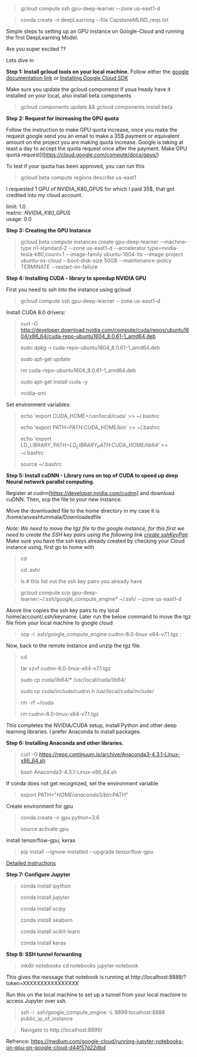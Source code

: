 > gcloud compute ssh gpu-deep-learner --zone us-east1-d

> conda create -n deepLearning --file CapstoneMLND_reqs.txt

Simple steps to setting up an GPU instance on Google-Cloud and running the first DeepLearning Model.

Are you super excited ??

Lets dive in

**Step 1: Install gcloud tools on your local machine.**
Follow either the
[google documentation link](https://cloud.google.com/sdk/downloads) or  [Installing Google Cloud SDK](https://www.youtube.com/watch?v=eGVc_WFzXtw)

Make sure you update the gcloud componenst if youa lready have it installed on your local, also install beta components

 > gcloud components update && gcloud components install beta

**Step 2:  Request for increasing the GPU quota**

Follow the instruction to make GPU quota increase, once you make the request google send you an email to make a 35$ payment or equivalent amount on the project you are making quota increase. Google is taking at least a day to accept the quota request once after the payment. Make GPU quota request](https://cloud.google.com/compute/docs/gpus/)

To test if your quota has been approved, you can run this

> gcloud beta compute regions describe us-east1

I requested 1 GPU of NVIDIA_K80_GPUS for which I paid 35$, that got credited into my cloud account.

limit: 1.0   
metric: *NVIDIA_K80_GPUS*  
usage: 0.0

**Step 3: Creating the GPU Instance**

> gcloud beta compute instances create gpu-deep-learner --machine-type n1-standard-2 --zone us-east1-d --accelerator type=nvidia-tesla-k80,count=1 --image-family ubuntu-1604-lts --image-project ubuntu-os-cloud --boot-disk-size 50GB --maintenance-policy TERMINATE --restart-on-failure

**Step 4: Installing CUDA - library to speedup NVIDIA GPU**

First  you need to ssh into the instance using gcloud

> gcloud compute ssh gpu-deep-learner --zone us-east1-d

Install CUDA 8.0 drivers:

> curl -O http://developer.download.nvidia.com/compute/cuda/repos/ubuntu1604/x86_64/cuda-repo-ubuntu1604_8.0.61-1_amd64.deb
>
> sudo dpkg -i cuda-repo-ubuntu1604_8.0.61-1_amd64.deb
>
> sudo apt-get update
>
> rm cuda-repo-ubuntu1604_8.0.61-1_amd64.deb
>
> sudo apt-get install cuda -y
>
> nvidia-smi

Set environment variables:

> echo 'export CUDA_HOME=/usr/local/cuda' >> ~/.bashrc
>
> echo 'export PATH=$PATH:$CUDA_HOME/bin' >> ~/.bashrc
>
> echo 'export LD_LIBRARY_PATH=$LD_LIBRARY_PATH:$CUDA_HOME/lib64' >> ~/.bashrc
>
> source ~/.bashrc

**Step 5: Install cuDNN - Library runs on top of CUDA to speed up deep Neural network parallel computing.**

Register at cudnn[https://developer.nvidia.com/cudnn] and download cuDNN. Then, scp the file to your new instance.

Move the downloaded file to the home directory in my case it is /home/anveshtummala/Downloadedfile

*Note: We need to move the tgz file to the google instance, for this first we need to create the SSH key pairs using the following link [create sshKeyPair](https://cloud.google.com/compute/docs/instances/adding-removing-ssh-keys)*. Make sure you have the ssh keys already created by checking your Cloud instance using, first go to home with
>cd
>
>cd .ssh/
>
>ls   # this list out the ssh key pairs you already have


> gcloud compute scp gpu-deep-learner:~/.ssh/google_compute_engine* ~/.ssh/ --zone us-east1-d

Above line copies the ssh key pairs to my local home/account/.ssh/keyname. Later run the below command to move the tgz file from your local machine to google cloud
> scp -i .ssh/google_compute_engine cudnn-8.0-linux-x64-v7.1.tgz <external-IP-of-GPU-instance>:

Now, back to the remote instance and unzip the tgz file.

> cd
>
> tar xzvf cudnn-8.0-linux-x64-v7.1.tgz
>
> sudo cp cuda/lib64/* /usr/local/cuda/lib64/
>
> sudo cp cuda/include/cudnn.h /usr/local/cuda/include/
>
> rm -rf ~/cuda
>
> rm cudnn-8.0-linux-x64-v7.1.tgz
>

This completes the NVIDIA/CUDA setup, install Python and other deep learning libraries. I prefer Anaconda to install packages.

**Step 6: Installing Anaconda and other libraries.**

> curl -O https://repo.continuum.io/archive/Anaconda3-4.3.1-Linux-x86_64.sh
>
>bash Anaconda3-4.3.1-Linux-x86_64.sh
>

If conda does not get recognized, set the environment variable
> export PATH="$HOME/anaconda3/bin:$PATH"

Create environment for gpu
> conda create -n gpu python=3.6
>
> source activate gpu

install tensorflow-gpu, keras

> pip install --ignore-installed --upgrade tensorflow-gpu

[Detailed instructions](http://inmachineswetrust.com/posts/deep-learning-setup/)

**Step 7: Configure Jupyter**

> conda install ipython
>
> conda install jupyter
>
> conda install scipy
>
> conda install seaborn
>
> conda install scikit-learn
>
> conda install keras
>

**Step 8: SSH tunnel forwarding**
> mkdir notebooks
> cd notebooks
> jupyter notebook

This gives the message that notebook is running at http://localhost:8888/?token=XXXXXXXXXXXXXXXX

Run this on the local machine to set up a tunnel from your local machine to access Jupyter over ssh.

> ssh -i .ssh/google_compute_engine -L 8899:localhost:8888 public_ip_of_instance

>Navigate to http://localhost:8899/

Refrence: https://medium.com/google-cloud/running-jupyter-notebooks-on-gpu-on-google-cloud-d44f57d22dbd
